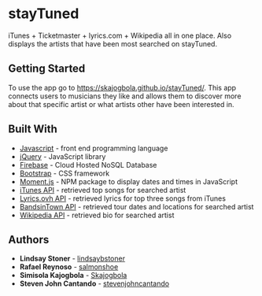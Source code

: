 # stayTuned
iTunes + Ticketmaster + lyrics.com + Wikipedia all in one place. Also displays the artists that have been most searched on stayTuned.

## Getting Started
To use the app go to https://skajogbola.github.io/stayTuned/.
This app connects users to musicians they like and allows them to discover more about that specific artist or what artists other have been interested in.

## Built With
* [Javascript](https://www.javascript.com/) - front end programming language
* [jQuery](https://jquery.com/) - JavaScript library
* [Firebase](https://firebase.google.com) - Cloud Hosted NoSQL Database 
* [Bootstrap](https://getbootstrap.com/) - CSS framework
* [Moment.js](https://momentjs.com/) - NPM package to display dates and times in JavaScript
* [iTunes API](https://affiliate.itunes.apple.com/resources/documentation/itunes-store-web-service-search-api/) - retrieved top songs for searched artist
* [Lyrics.ovh API](https://lyricsovh.docs.apiary.io/#) - retrieved lyrics for top three songs from iTunes
* [BandsinTown API](http://www.artists.bandsintown.com/bandsintown-api) - retrieved tour dates and locations for searched artist
* [Wikipedia API](https://www.mediawiki.org/wiki/API:Main_page) - retrieved bio for searched artist

## Authors
* **Lindsay Stoner** - [lindsaybstoner](https://github.com/lindsaybstoner)
* **Rafael Reynoso** - [salmonshoe](https://github.com/salmonshoe)
* **Simisola Kajogbola** - [Skajogbola](https://github.com/Skajogbola)
* **Steven John Cantando** - [stevenjohncantando](https://github.com/stevenjohncantando)
